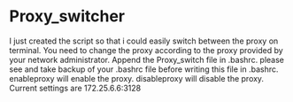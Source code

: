 # Proxy_switcher
I just created the script so that i could easily switch between the proxy on terminal.
You need to change the proxy according to the proxy provided by your network administrator.
Append the Proxy_switch file in .bashrc. please see and take backup of your .bashrc file before writing this file in .bashrc.
enableproxy will enable the proxy.
disableproxy will disable the proxy.
Current settings are 172.25.6.6:3128
